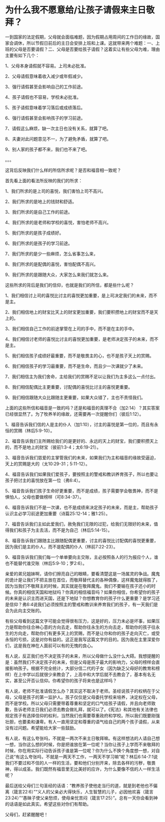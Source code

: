 # 为什么我不愿意给/让孩子请假来主日敬拜？



<p>一到国家的法定假期，父母就会面临难题，因为假期占用周间的工作日的缘故，国家会调休，所以节假日前后的主日会安排上班和上课。这就带来两个难题：一、上班的父母是否要请假？二、父母是否要给孩子请假？这着实让有些父母为难，理由主要有如下几个：</p>

<p>1、父母本身请假就不容易。上司未必批准。</p>

<p>2、父母请假意味着收入减少或年假减少。</p>

<p>3、强行请假甚至会影响自己的工作前途。</p>

<p>4、孩子请假也不容易，学校未必批准。</p>

<p>5、孩子请假意味着学习落后或成绩落后。</p>

<p>6、强行请假甚至会影响孩子的学习前途。</p>

<p>7、请假这么麻烦，缺一次主日也没有关系，就算了吧。</p>

<p>8、夫妻对此问题意见不一，为了避免矛盾，就算了吧。</p>

<p>9、别人家的孩子都不来，我们也不来了吧。</p>

<p>。。。</p>

<p>这背后反映我们什么样的所信所求呢？是否和福音相一致呢？</p>

<p>首先看上面的看法所反映的我们的所求：</p>

<p>1、我们所求的是上司的喜悦，我们害怕上司不高兴。</p>

<p>2、我们所求的是地上的钱财和舒适。</p>

<p>3、我们所求的是自己工作的前途。</p>

<p>4、我们所求的是老师和学校的喜悦，害怕老师不高兴。</p>

<p>5、我们所求的是孩子成绩好。</p>

<p>6、我们所求的是孩子的学习前途。</p>

<p>7、我们所求的是少一些麻烦，怎么省事怎么来，</p>

<p>8、我们所求的是配偶的喜悦，害怕配偶不高兴。</p>

<p>9、我们所求的是跟随大众，大家怎么来我们就怎么来。</p>

<p>这些所求的背后是我们的信仰，也就是我们的所信，都是些什么呢？</p>

<p>1、我们相信讨上司的喜悦比讨主的喜悦更加重要，是上司决定我们的未来，而不是主。</p>

<p>2、我们相信地上的财宝比天上的财宝更加重要，我们要积攒地上的财宝而不是天上的。</p>

<p>3、我们相信自己工作的前途掌管在上司的手中，而不是在主的手中。</p>

<p>4、我们相信讨老师的喜悦比讨主的喜悦更加重要，是老师决定孩子的未来，而不是主。</p>

<p>5、我们相信孩子成绩好最重要，而不是敬畏主的心，也不是孩子天上的赏赐。</p>

<p>6、我们相信孩子的学习最重要，而不是生命，而且少一次课就少了未来。</p>

<p>7、我们相信主为我们舍命，主给我们的赏赐不足以让我们为主多这么一点付出。</p>

<p>8、我们相信配偶比主更重要，讨配偶的喜悦比讨主的喜悦更重要。</p>

<p>9、我们相信跟随大众比跟随主更重要，如果大众错了，主也不责怪我们。</p>

<p>上面的这些所信和福音是一致的吗？还是和福音的真理不合（加2:14）？其实答案已经很显然了。为了牧养羊的缘故，还需要再一次提醒你们（彼后1:12）。</p>

<p>1、福音告诉我们信的人是主的仆人（加1:10），讨主的喜悦是第一位的，而且有永恒的赏赐（林后5:9-10）。</p>

<p>2、福音告诉我们主所赐给我们的是更好的、永远的天上的财宝，我们要积攒天上的，而不是地上的财宝（彼前1:3-4；太6:19-21）。</p>

<p>3、福音告诉我们慈爱的主掌管我们的未来，如果我们为主和福音的缘故受逼迫，天上的赏赐是大的（太10:29-31；5:11-12）。</p>

<p>4、福音告诉我们如果我们爱孩子，要按照主的警戒和教训养育孩子，所以也要让孩子把讨主的喜悦放在第一位（弗6:4）。</p>

<p>5、福音告诉我们孩子生命好更重要，而不是成绩，孩子需要学会敬畏神，而不是惧怕人，父母也要做榜样（可8:34-37）。</p>

<p>6、福音告诉我们不是一次课，也不是成绩来决定孩子的未来，而是主，帮助孩子认识主必学习前途更加重要（诗篇25:12-14；雅1:25）。</p>

<p>7、福音告诉我们主如此爱我们，赦免我们无限的过犯，给我们无限好的未来，值得我们和孩子为主去活，而不是为自己（林后5:14-15）。</p>

<p>8、福音告诉我们跟随主比跟随配偶更重要，讨主的喜悦比讨配偶的喜悦更重要，因为我们是主的仆人，而不是配偶的仆人（林前7:22-23）。</p>

<p>9、福音告诉我们我们每一个单单要向主交账，主必按照各人的行为报应个人，谁也不能替代谁交账（林后5:9-10；罗2:6）。</p>

<p>亲爱的弟兄姐妹啊，请你们擦亮自己的眼睛，要看清楚这是一场属灵的争战。魔鬼的诡计是让我们不把主放在首位，而敬拜替代主的各种偶像，这样魔鬼就得胜了，因为当我们不敬拜主的时候，其实就是在敬拜魔鬼。我们不要输在孩子还小的时候。你真的相信天国和地狱吗？你真的相信福音吗？如果你相信，你希望你的孩子的未来是认识主而进天国，还是下地狱？你想教育你的孩子什么更重要？是学习还是信仰？弗6:4说我们必须按照主的警戒和教训来养育我们的孩子，有一天我们是会为此向主交账的。</p>

<p>有些父母看到这篇文字可能会觉得很有压力，这是好的，压力未必是坏事，如果压力是帮助你往合神心意的方向去走，帮助你往永生的方向去走，帮助你的孩子往永生的方向走，帮助你们有更多天上的赏赐，而不是让你和你的孩子走向灭亡，或受永恒的亏损，这是对你有益的。这正是我写这篇文字的目的。因为我在主里深爱你们，这是我在神在人面前可以有的无愧的良心。</p>

<p>有人说，反正我们也不决定孩子的未来，所以父母做什么没什么大碍。我想提醒的是：虽然我们不决定孩子的未来，但是父母是孩子最大的影响力，父母的榜样会直接影响孩子。根据不完全统计，大部分信二代的子女（因为缺乏父母好的教育和榜样）在上中学以后就很少来教会了，上高中和大学后就不去教会了，基本有名无实，甚至公开否认信仰。你希望你的孩子将来也是这样吗？</p>

<p>有人说，老师不批准请假怎么办？其实这不取决于老师。圣经说孩子的权柄在于父母，父母是孩子的第一监护人。孩子仅仅是父母委托学校来培养，决定权在父母，而不是学校。所以父母只需要带着尊重和坚定的口气给孩子请假，并且向老师致歉，告诉老师主日我们必须去教会做礼拜，就可以了。《宪法》和其他有关法律也规定孩子有选择信仰的权利，当然我们也需要尊重政府和学校。所以我们既要刚强壮胆，也要柔和谦卑。有人一直用坚定和尊重的语气给自己的两个孩子请假，从来没有过问题。希望能给大家一些鼓励。</p>

<p>有人说，有这么夸张吗，不就是一两次不来主日敬拜嘛。有这样想法的人请自己想一想，当你这么想的时候，你是把谁放在第一位呢？当你让孩子上学而不来敬拜的时候，你在用实际行动告诉孩子谁是第一位呢？你为什么不换个角度想一想，对自己说“有这么夸张吗，不就是一两天不工作，一两天不学习嘛”呢？林后6:14-7:1说我们不要过和不信的人一样的生活，要和他们分别开来，除去各样的污秽，敬畏神，得以成圣。我们既然有福音里无比美好的应许，为什么要像不信的人一样生活呢？</p>

<p>最后送给父母们三句圣经的话语：“教养孩子使他走当行的道，就是到老他也不偏离（箴言22:6）”“义人的父亲必大得快乐，人生智慧的儿子，必因他欢喜（箴言23:24）”“愚昧子使父亲愁烦，使母亲忧苦闷（箴言17:25）”。总有一天你会看到神的话语是如此真实。希望这些对你们有帮助。</p>

<p>父母们，赶紧醒醒吧！</p>